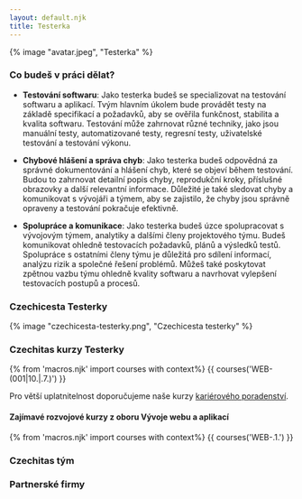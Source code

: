 ```yaml
---
layout: default.njk
title: Testerka
---
```


{% image "avatar.jpeg", "Testerka" %}

### Co budeš v práci dělat?

- **Testování softwaru**: Jako testerka budeš se specializovat na testování softwaru a aplikací. Tvým hlavním úkolem bude provádět testy na základě specifikací a požadavků, aby se ověřila funkčnost, stabilita a kvalita softwaru. Testování může zahrnovat různé techniky, jako jsou manuální testy, automatizované testy, regresní testy, uživatelské testování a testování výkonu.

- **Chybové hlášení a správa chyb**: Jako testerka budeš odpovědná za správné dokumentování a hlášení chyb, které se objeví během testování. Budou to zahrnovat detailní popis chyby, reprodukční kroky, příslušné obrazovky a další relevantní informace. Důležité je také sledovat chyby a komunikovat s vývojáři a týmem, aby se zajistilo, že chyby jsou správně opraveny a testování pokračuje efektivně.

- **Spolupráce a komunikace**: Jako testerka budeš úzce spolupracovat s vývojovým týmem, analytiky a dalšími členy projektového týmu. Budeš komunikovat ohledně testovacích požadavků, plánů a výsledků testů. Spolupráce s ostatními členy týmu je důležitá pro sdílení informací, analýzu rizik a společné řešení problémů. Můžeš také poskytovat zpětnou vazbu týmu ohledně kvality softwaru a navrhovat vylepšení testovacích postupů a procesů.

### Czechicesta Testerky
{% image "czechicesta-testerky.png", "Czechicesta testerky" %}

### Czechitas kurzy Testerky
{% from 'macros.njk' import courses with context%}
{{ courses('WEB-(001|10.|.7.)') }}

Pro větší uplatnitelnost doporučujeme naše kurzy [kariérového poradenství](/it-v-praxi/karierove-poradenstvi/).

#### Zajímavé rozvojové kurzy z oboru Vývoje webu a aplikací
{% from 'macros.njk' import courses with context%}
{{ courses('WEB-.1.') }}

### Czechitas tým

### Partnerské firmy
